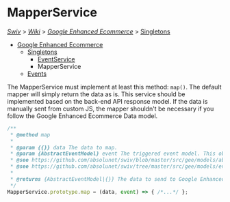 # MapperService
[_Swiv_](../../../readme.md) > [_Wiki_](../../) > [_Google Enhanced Ecommerce_](../) > [Singletons](readme.md)

- [Google Enhanced Ecommerce](../)
    - [Singletons](readme.md)
        - [EventService](event-service.md)
        - MapperService
    - [Events](../events)

The MapperService must implement at least this method: `map()`.
The default mapper will simply return the data as is.
This service should be implemented based on the back-end API response model.
If the data is manually sent from custom JS, the mapper shouldn't be necessary if you follow the Google Enhanced Ecommerce Data model.

```javascript
/**
 * @method map
 * 
 * @param {{}} data The data to map.
 * @param {AbstractEventModel} event The triggered event model. This object represents the data to send to Google Enhanced Ecommerce through the DataLayer.
 * @see https://github.com/absolunet/swiv/blob/master/src/gee/models/abstract/event.js
 * @see https://github.com/absolunet/swiv/tree/master/src/gee/models/event
 * 
 * @returns {AbstractEventModel|{}} The data to send to Google Enhanced Ecommerce
 */
MapperService.prototype.map = (data, event) => { /*...*/ };
```
